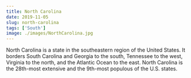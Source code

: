 ```yaml
---
title: North Carolina
date: 2019-11-05
slug: north-carolina
tags: ['South']
image: ./images/NorthCarolina.jpg
---
```


North Carolina is a state in the southeastern region of the United States. It borders South Carolina and Georgia to the south, Tennessee to the west, Virginia to the north, and the Atlantic Ocean to the east. North Carolina is the 28th-most extensive and the 9th-most populous of the U.S. states.